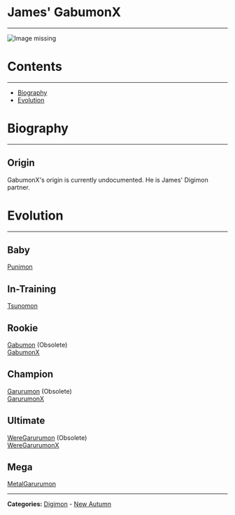 # James' GabumonX
-----
![Image missing]({{site.baseurl}}/wiki/resources/GabumonX.png)

# Contents
-----
- [Biography](#biography)
- [Evolution](#evolution)

# Biography
-----
## Origin
GabumonX's origin is currently undocumented. He is James' Digimon partner.

# Evolution
-----
## Baby  
[Punimon](http://www.wikimon.net/Punimon)  

## In-Training  
[Tsunomon](http://www.wikimon.net/Tsunomon)

## Rookie
[Gabumon](http://www.wikimon.net/Gabumon) (Obsolete)  
[GabumonX](http://www.wikimon.net/Gabumon_X-Antibody)  

## Champion
[Garurumon](http://www.wikimon.net/Garurumon) (Obsolete)  
[GarurumonX](http://www.wikimon.net/Garurumon_X-Antibody)  

## Ultimate
[WereGarurumon](http://www.wikimon.net/WereGarurumon) (Obsolete)  
[WereGarurumonX](http://www.wikimon.net/Were_Garurumon_X-Antibody)  

## Mega
[MetalGarurumon](http://www.wikimon.net/MetalGarurumon)  

-----

**Categories:** [Digimon](wiki/categories/Digimon) - [New Autumn](wiki/categories/New_Autumn)
